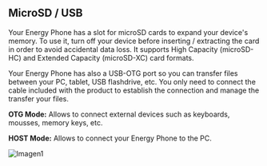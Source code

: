 ## MicroSD / USB

Your Energy Phone has a slot for microSD cards to expand your device's memory. To use it, turn off your device before inserting / extracting the card in order to avoid accidental data loss. It supports High Capacity (microSD-HC) and Extended Capacity (microSD-XC) card formats.

Your Energy Phone has also a USB-OTG port so you can transfer files between your PC, tablet, USB flashdrive, etc. You only need to connect the cable included with the product to establish the connection and manage the transfer your files.

**OTG Mode:** Allows to connect external devices such as keyboards, mousses, memory keys, etc.

**HOST Mode:** Allows to connect your Energy Phone to the PC.

![Imagen1](http://static.energysistem.com/images/manuals/42235/56168981c3b75.jpg)
